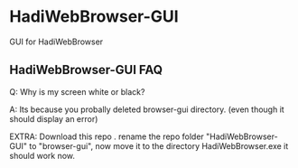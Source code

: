 # HadiWebBrowser-GUI
GUI for HadiWebBrowser
## HadiWebBrowser-GUI FAQ
Q: Why is my screen white or black?

A: Its because you probally deleted browser-gui directory. (even though it should display an error)

EXTRA: Download this repo . rename the repo folder "HadiWebBrowser-GUI" to "browser-gui", now move it to the directory HadiWebBrowser.exe it should work now. 
